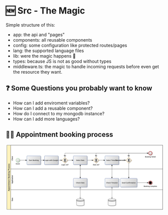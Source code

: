 # 🆕 Src - The Magic

Simple structure of this:

- app: the api and "pages"
- components: all reusable components
- config: some configuration like protected routes/pages
- lang: the supported language files
- lib: were the magic happens 🗿
- types: because JS is not as good without types
- middleware.ts: the magic to handle incoming requests before even get the resource they want.

## ❓ Some Questions you probably want to know

- How can I add enviroment variables?
- How can I add a reusable component?
- How do I connect to my mongodb instance?
- How can I add more languages?

## 🏃🏽 Appointment booking process

![appointment-booking-process](https://github.com/TobiasGleiter/nextjs-appointment-booking/blob/main/docs/appointment-booking-process.jpg)
